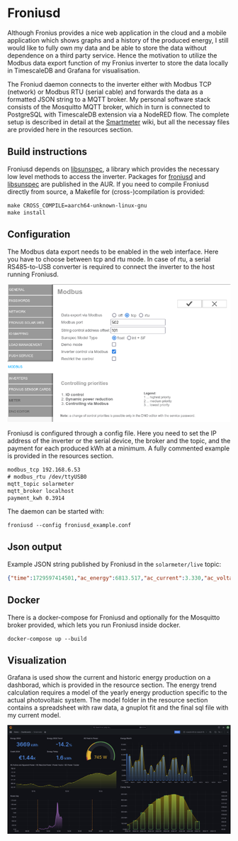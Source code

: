 # Froniusd

Although Fronius provides a nice web application in the cloud and a mobile application which shows graphs and a history of the produced energy, I still would like to fully own my data and be able to store the data without dependence on a third party service. Hence the motivation to utilize the Modbus data export function of my Fronius inverter to store the data locally in TimescaleDB and Grafana for visualisation.

The Froniud daemon connects to the inverter either with Modbus TCP (network) or Modbus RTU (serial cable) and forwards the data as a formatted JSON string to a MQTT broker. My personal software stack consists of the Mosquitto MQTT broker, which in turn is connected to PostgreSQL with TimescaleDB extension via a NodeRED flow. The complete setup is described in detail at the [Smartmeter](https://github.com/ahpohl/smartmeter/wiki) wiki, but all the necessay files are provided here in the resources section.

## Build instructions

Froniusd depends on [libsunspec](https://github.com/ahpohl/libsunspec), a library which provides the necessary low level methods to access the inverter. Packages for [froniusd](https://aur.archlinux.org/packages/froniusd) and [libsunspec](https://aur.archlinux.org/packages/libsunspec) are published in the AUR. If you need to compile Froniusd directly from source, a Makefile for (cross-)compilation is provided:

```
make CROSS_COMPILE=aarch64-unknown-linux-gnu
make install
```

## Configuration

The Modbus data export needs to be enabled in the web interface. Here you have to choose between tcp and rtu mode. In case of rtu, a serial RS485-to-USB converter is required to connect the inverter to the host running Froniusd.

![Screenshot of the Fronius web interface modbus configuration section](resources/images/fronius_primo_modbus_tcp.png)

Froniusd is configured through a config file. Here you need to set the IP address of the inverter or the serial device, the broker and the topic, and the payment for each produced kWh at a minimum. A fully commented example is provided in the resources section. 

```
modbus_tcp 192.168.6.53
# modbus_rtu /dev/ttyUSB0
mqtt_topic solarmeter
mqtt_broker localhost
payment_kwh 0.3914
```

The daemon can be started with:

```
froniusd --config froniusd_example.conf

```

## Json output

Example JSON string published by Froniusd in the `solarmeter/live` topic:

```json
{"time":1729597414501,"ac_energy":6813.517,"ac_current":3.330,"ac_voltage":234.400,"ac_power_w":781.000,"ac_power_va":781.016,"ac_power_var":-7.000,"ac_pf":99.996,"ac_freq":50.010,"ac_eff":94.565,"dc_voltage_1":292.900,"dc_current_1":1.360,"dc_power_1":399.300,"dc_energy_1":3349.270,"dc_voltage_2":294.200,"dc_current_2":1.440,"dc_power_2":426.590,"dc_energy_2":3398.550,"payment":0.3914}

```

## Docker

There is a docker-compose for Froniusd and optionally for the Mosquitto broker provided, which lets you run Froniusd inside docker.

```
docker-compose up --build
```

## Visualization

Grafana is used show the current and historic energy production on a dashborad, which is provided in the resource section. The energy trend calculation requires a model of the yearly energy production specific to the actual photovoltaic system. The model folder in the resource section contains a spreadsheet with raw data, a gnuplot fit and the final sql file with my current model.

![Screenshot of the Grafana dashboard showing production data](resources/images/grafana_dashboard.png)
